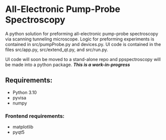 # All-Electronic Pump-Probe Spectroscopy
A python solution for preforming all-electronic pump-probe spectroscopy via scanning tunneling microscope.
Logic for preforming experiments is contained in src/pumpProbe.py and devices.py. UI code is contained in the files src/app.py, src/extend_qt.py, and src/run.py.

UI code will soon be moved to a stand-alone repo and ppspectroscopy will be made into a python package.
***This is a work-in-progress***

## Requirements:
- Python 3.10
- pyvisa
- numpy
### Frontend requirements:
- matplotlib
- pyqt5
